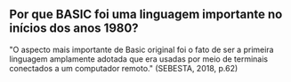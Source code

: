 ## Por que BASIC foi uma linguagem importante no inícios dos anos 1980?

"O aspecto mais importante de Basic original foi o fato de ser a primeira linguagem amplamente adotada que era usadas por meio de terminais conectados a um computador remoto." (SEBESTA, 2018, p.62)
